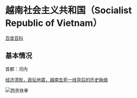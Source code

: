 # 越南社会主义共和国（Socialist Republic of Vietnam）

[百度百科](https://baike.baidu.com/item/%E8%B6%8A%E5%8D%97/155278)


## 基本情况

首都：河内


[经济溃败，政坛地震，越南生死一线背后的历史脉络](https://b23.tv/spVGNGn)


![西贡铁拳](/world/Vietnam/西贡铁拳.jpg)
